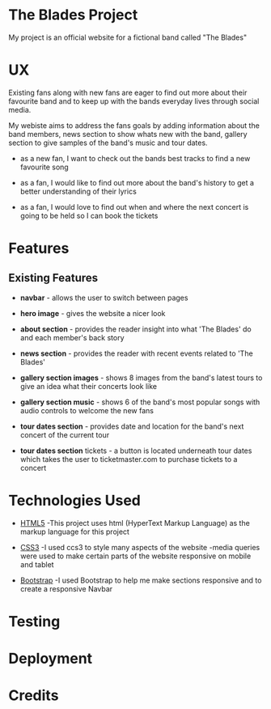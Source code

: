 # The Blades Project

My project is an official website for a fictional band called "The Blades"

# UX

Existing fans along with new fans are eager to find out more about their favourite band and to keep up with the bands everyday lives through
social media.

My webiste aims to address the fans goals by adding information about the band members, news section to show whats new with the band, gallery
section to give samples of the band's music and tour dates.

* as a new fan, I want to check out the bands best tracks to find a new favourite song 

* as a fan, I would like to find out more about the band's history to get a better understanding of their lyrics

* as a fan, I would love to find out when and where the next concert is going to be held so I can book the tickets 

# Features

## Existing Features

* __navbar__ - allows the user to switch between pages

* __hero image__ - gives the website a nicer look

* __about section__ - provides the reader insight into what 'The Blades' do and each member's back story

* __news section__ - provides the reader with recent events related to 'The Blades'

* __gallery section images__ - shows 8 images from the band's latest tours to give an idea what their concerts look like

* __gallery section music__ - shows 6 of the band's most popular songs with audio controls to welcome the new fans

* __tour dates section__ - provides date and location for the band's next concert of the current tour

* __tour dates section__ tickets - a button is located underneath tour dates which takes the user to ticketmaster.com to purchase tickets to a concert 

# Technologies Used

* [HTML5](https://en.wikipedia.org/wiki/HTML)
-This project uses html (HyperText Markup Language) as the markup language for this project

* [CSS3](https://en.wikipedia.org/wiki/CSS)
-I used ccs3 to style many aspects of the website
-media queries were used to make certain parts of the website responsive on mobile and tablet

* [Bootstrap](https://getbootstrap.com/)
-I used Bootstrap to help me make sections responsive and to create a responsive Navbar


# Testing 



# Deployment



# Credits